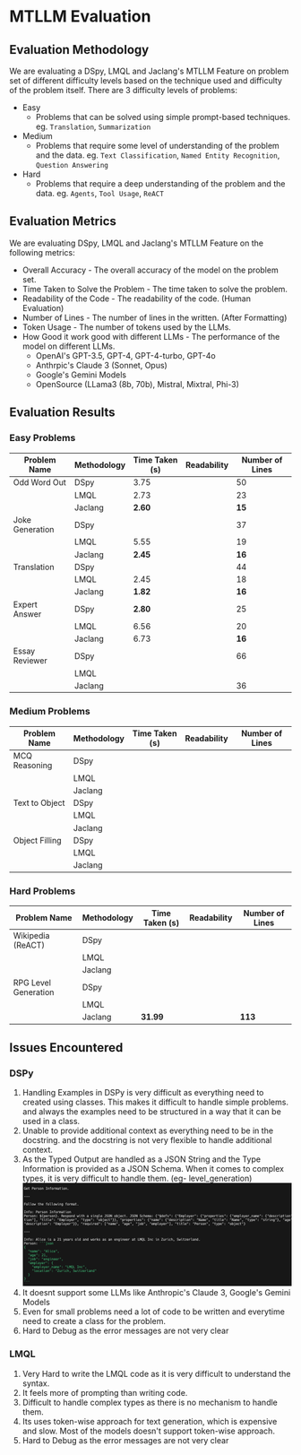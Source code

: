 # MTLLM Evaluation

## Evaluation Methodology
We are evaluating a DSpy, LMQL and Jaclang's MTLLM Feature on problem set of different difficulty levels based on the
technique used and difficulty of the problem itself. There are 3 difficulty levels of problems:
- Easy
    - Problems that can be solved using simple prompt-based techniques. eg. `Translation`, `Summarization`
- Medium
    - Problems that require some level of understanding of the problem and the data. eg. `Text Classification`, `Named Entity Recognition`, `Question Answering`
- Hard
    - Problems that require a deep understanding of the problem and the data. eg. `Agents`, `Tool Usage`, `ReACT`

## Evaluation Metrics
We are evaluating DSpy, LMQL and Jaclang's MTLLM Feature on the following metrics:
- Overall Accuracy - The overall accuracy of the model on the problem set.
- Time Taken to Solve the Problem - The time taken to solve the problem.
- Readability of the Code - The readability of the code. (Human Evaluation)
- Number of Lines - The number of lines in the written. (After Formatting)
- Token Usage - The number of tokens used by the LLMs.
- How Good it work good with different LLMs - The performance of the model on different LLMs.
    - OpenAI's GPT-3.5, GPT-4, GPT-4-turbo, GPT-4o
    - Anthrpic's Claude 3 (Sonnet, Opus)
    - Google's Gemini Models
    - OpenSource (LLama3 (8b, 70b), Mistral, Mixtral, Phi-3)

## Evaluation Results

### Easy Problems

| Problem Name | Methodology | Time Taken (s) | Readability | Number of Lines |
| ------------ | ----------- | ---------- | ----------- | --------------- |
| Odd Word Out | DSpy | 3.75 |  | 50 |
|  | LMQL | 2.73 |  | 23 |
|  | Jaclang | **2.60** |  | **15** |
| Joke Generation | DSpy |  |  | 37 |
|  | LMQL | 5.55 |  | 19 |
|  | Jaclang | **2.45** |  | **16** |
| Translation | DSpy |  |  | 44 |
|  | LMQL | 2.45 |  | 18 |
|  | Jaclang | **1.82** |  | **16** |
| Expert Answer | DSpy | **2.80** |  | 25 |
|  | LMQL | 6.56 |  | 20 |
|  | Jaclang | 6.73 |  | **16** |
| Essay Reviewer | DSpy |  |  | 66 |
|  | LMQL |  |  |  |
|  | Jaclang |  |  | 36 |


### Medium Problems

| Problem Name | Methodology | Time Taken (s) | Readability | Number of Lines |
| ------------ | ----------- | ---------- | ----------- | --------------- |
| MCQ Reasoning | DSpy |  |  |  |
|  | LMQL |  |  |  |
|  | Jaclang |  |  |  |
| Text to Object | DSpy |  |  |  |
|  | LMQL |  |  |  |
|  | Jaclang |  |  |  |
| Object Filling | DSpy |  |  |  |
|  | LMQL |  |  |  |
|  | Jaclang |  |  |  |

### Hard Problems

| Problem Name | Methodology | Time Taken (s) | Readability | Number of Lines |
| ------------ | ----------- | ---------- | ----------- | --------------- |
| Wikipedia (ReACT) | DSpy |  |  |  |
|  | LMQL |  |  |  |
|  | Jaclang |  |  |  |
| RPG Level Generation | DSpy |  |  |  |
|  | LMQL |  |  |  |
|  | Jaclang | **31.99** |  | **113** |



## Issues Encountered
### DSPy
1. Handling Examples in DSPy is very difficult as everything need to created using classes. This makes it difficult to handle simple problems. and always the examples need to be structured in a way that it can be used in a class.
2. Unable to provide additional context as everything need to be in the docstring. and the docstring is not very flexible to handle additional context.
3. As the Typed Output are handled as a JSON String and the Type Information is provided as a JSON Schema. When it comes to complex types, it is very difficult to handle them. (eg- level_generation)
![image](medium/text_to_type/log.png)
4. It doesnt support some LLMs like Anthropic's Claude 3, Google's Gemini Models
5. Even for small problems need a lot of code to be written and everytime need to create a class for the problem.
6. Hard to Debug as the error messages are not very clear

### LMQL
1. Very Hard to write the LMQL code as it is very difficult to understand the syntax.
2. It feels more of prompting than writing code.
3. Difficult to handle complex types as there is no mechanism to handle them.
4. Its uses token-wise approach for text generation, which is expensive and slow. Most of the models doesn't support token-wise approach.
5. Hard to Debug as the error messages are not very clear